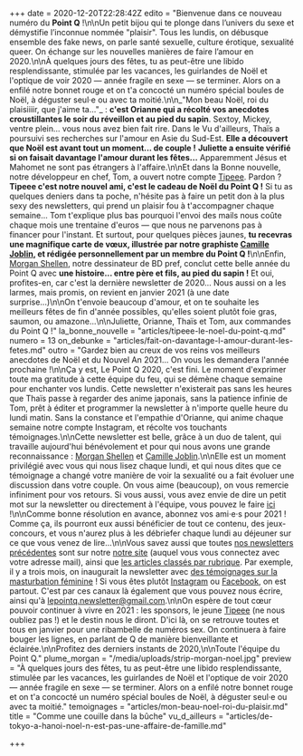 +++
date = 2020-12-20T22:28:42Z
edito = "Bienvenue dans ce nouveau numéro du **Point Q** !\n\nUn petit bijou qui te plonge dans l’univers du sexe et démystifie l’inconnue nommée \"plaisir\". Tous les lundis, on débusque ensemble des fake news, on parle santé sexuelle, culture érotique, sexualité queer. On échange sur les nouvelles manières de faire l’amour en 2020.\n\nÀ quelques jours des fêtes, tu as peut-être une libido resplendissante, stimulée par les vacances, les guirlandes de Noël et l'optique de voir 2020 — année fragile en sexe — se terminer. Alors on a enfilé notre bonnet rouge et on t'a concocté un numéro spécial boules de Noël, à déguster seul·e ou avec ta moitié.\n\n_\"Mon beau Noël, roi du plaisiiiir, que j'aime ta...\"_ : **c'est Orianne qui a récolté vos anecdotes croustillantes le soir du réveillon et au pied du sapin**. Sextoy, Mickey, ventre plein... vous nous avez bien fait rire. Dans le Vu d'ailleurs, Thaïs a poursuivi ses recherches sur l'amour en Asie du Sud-Est. **Elle a découvert que Noël est avant tout un moment... de couple !** **Juliette a ensuite vérifié si on faisait davantage l'amour durant les fêtes...** Apparemment Jésus et Mahomet ne sont pas étrangers à l'affaire.\n\nEt dans la Bonne nouvelle, notre développeur en chef, Tom, a ouvert notre compte [Tipeee](https://fr.tipeee.com/le-point-q). Pardon ? **Tipeee c'est notre nouvel ami, c'est le cadeau de Noël du Point Q !** Si tu as quelques deniers dans ta poche, n'hésite pas à faire un petit don à la plus sexy des newsletters, qui prend un plaisir fou à t'accompagner chaque semaine... Tom t'explique plus bas pourquoi l'envoi des mails nous coûte chaque mois une trentaine d'euros — que nous ne parvenons pas à financer pour l'instant. Et surtout, pour quelques pièces jaunes, **tu recevras une magnifique carte de vœux, illustrée par notre graphiste [Camille Joblin](https://www.instagram.com/camillejoblin/), et rédigée personnellement par un membre du Point Q !**\n\nEnfin, [Morgan Shellen](https://www.instagram.com/morgan.comicstrip/), notre dessinateur de BD pref, conclut cette belle année du Point Q avec **une histoire... entre père et fils, au pied du sapin !** Et oui, profites-en, car c'est la dernière newsletter de 2020... Nous aussi on a les larmes, mais promis, on revient en janvier 2021 (à une date surprise...)\n\nOn t'envoie beaucoup d'amour, et on te souhaite les meilleurs fêtes de fin d'année possibles, qu'elles soient plutôt foie gras, saumon, ou amazone...\n\nJuliette, Orianne, Thaïs et Tom, aux commandes du Point Q !"
la_bonne_nouvelle = "articles/tipeee-le-noel-du-point-q.md"
numero = 13
on_debunke = "articles/fait-on-davantage-l-amour-durant-les-fetes.md"
outro = "Gardez bien au creux de vos reins vos meilleurs anecdotes de Noël et du Nouvel An 2021... On vous les demandera l'année prochaine !\n\nÇa y est, Le Point Q 2020, c'est fini. Le moment d'exprimer toute ma gratitude à cette équipe du feu, qui se démène chaque semaine pour enchanter vos lundis. Cette newsletter n'existerait pas sans les heures que Thaïs passe à regarder des anime japonais, sans la patience infinie de Tom, prêt à éditer et programmer la newsletter à n'importe quelle heure du lundi matin. Sans la constance et l'empathie d'Orianne, qui anime chaque semaine notre compte Instagram, et récolte vos touchants témoignages.\n\nCette newsletter est belle, grâce à un duo de talent, qui travaille aujourd'hui bénévolement et pour qui nous avons une grande reconnaissance : [Morgan Shellen](https://www.instagram.com/morgan.comicstrip/) et [Camille Joblin](https://www.instagram.com/camillejoblin/).\n\nElle est un moment privilégié avec vous qui nous lisez chaque lundi, et qui nous dites que ce témoignage a changé votre manière de voir la sexualité ou a fait évoluer une discussion dans votre couple. On vous aime (beaucoup), on vous remercie infiniment pour vos retours. Si vous aussi, vous avez envie de dire un petit mot sur la newsletter ou directement à l'équipe, vous pouvez le faire [ici](https://forms.gle/n9Hb1grQRPp5VrmD6) !\n\nComme bonne résolution en avance, abonnez vos ami·e·s pour 2021 ! Comme ça, ils pourront eux aussi bénéficier de tout ce contenu, des jeux-concours, et vous n'aurez plus à les débriefer chaque lundi au déjeuner sur ce que vous venez de lire...\n\nVous savez aussi que toutes [nos newsletters précédentes](https://lepointq.com/newsletters/) sont sur notre [notre site](https://lepointq.com) (auquel vous vous connectez avec votre adresse mail), ainsi que [les articles classés par rubrique](https://lepointq.com/articles/). Par exemple, il y a trois mois, on inaugurait la newsletter avec [des témoignages sur la masturbation féminine](https://lepointq.com/articles/la-masturbation-feminine-4-questions-a-ines-perrine-et-pauline/) ! Si vous êtes plutôt [Instagram](https://www.instagram.com/lepoint.q/) ou [Facebook](https://www.facebook.com/lepointq.news), on est partout. C'est par ces canaux là également que vous pouvez nous écrire, ainsi qu'à [lepointq.newsletter@gmail.com](mailto:lepointq.newsletter@gmail.com).\n\nOn espère de tout cœur pouvoir continuer à vivre en 2021 : les sponsors, le jeune [Tipeee](https://fr.tipeee.com/le-point-q?fbclid=IwAR1V29fNBdCfTbnQbRIFAJoTIIDbm5WUEZZTtZG7Ey45go3SM27ChvEEOsI) (ne nous oubliez pas !) et le destin nous le diront. D'ici là, on se retrouve toutes et tous en janvier pour une ribambelle de numéros sex. On continuera à faire bouger les lignes, en parlant de Q de manière bienveillante et éclairée.\n\nProfitez des derniers instants de 2020,\n\nToute l'équipe du Point Q."
plume_morgan = "/media/uploads/strip-morgan-noel.jpg"
preview = "À quelques jours des fêtes, tu as peut-être une libido resplendissante, stimulée par les vacances, les guirlandes de Noël et l'optique de voir 2020 — année fragile en sexe — se terminer. Alors on a enfilé notre bonnet rouge et on t'a concocté un numéro spécial boules de Noël, à déguster seul·e ou avec ta moitié."
temoignages = "articles/mon-beau-noel-roi-du-plaisir.md"
title = "Comme une couille dans la bûche"
vu_d_ailleurs = "articles/de-tokyo-a-hanoi-noel-n-est-pas-une-affaire-de-famille.md"

+++
